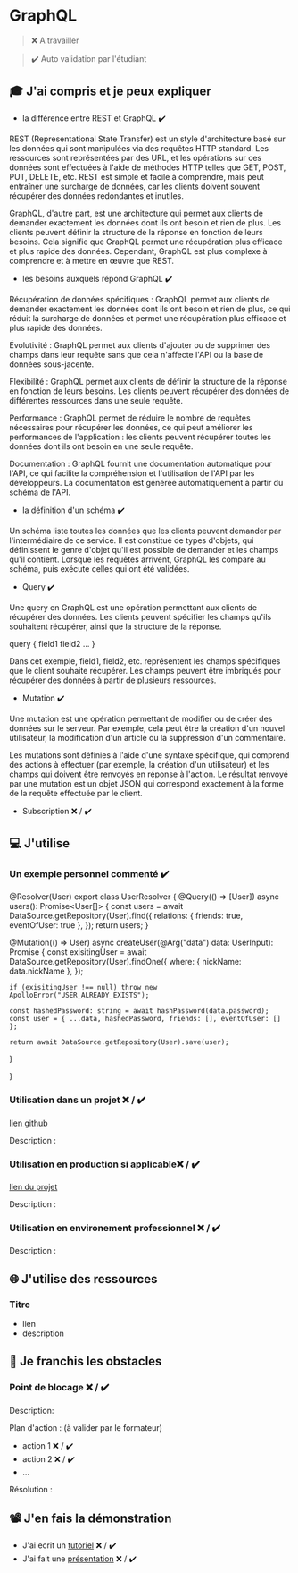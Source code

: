 # GraphQL

> ❌ A travailler

> ✔️ Auto validation par l'étudiant

## 🎓 J'ai compris et je peux expliquer

- la différence entre REST et GraphQL  ✔️

REST (Representational State Transfer) est un style d'architecture basé sur les données qui sont manipulées via des requêtes HTTP standard. Les ressources sont représentées par des URL, et les opérations sur ces données sont effectuées à l'aide de méthodes HTTP telles que GET, POST, PUT, DELETE, etc. REST est simple et facile à comprendre, mais peut entraîner une surcharge de données, car les clients doivent souvent récupérer des données redondantes et inutiles.

GraphQL, d'autre part, est une architecture qui permet aux clients de demander exactement les données dont ils ont besoin et rien de plus. Les clients peuvent définir la structure de la réponse en fonction de leurs besoins. Cela signifie que GraphQL permet une récupération plus efficace et plus rapide des données. Cependant, GraphQL est plus complexe à comprendre et à mettre en œuvre que REST.

- les besoins auxquels répond GraphQL ✔️

Récupération de données spécifiques : GraphQL permet aux clients de demander exactement les données dont ils ont besoin et rien de plus, ce qui réduit la surcharge de données et permet une récupération plus efficace et plus rapide des données.

Évolutivité : GraphQL permet aux clients d'ajouter ou de supprimer des champs dans leur requête sans que cela n'affecte l'API ou la base de données sous-jacente.

Flexibilité : GraphQL permet aux clients de définir la structure de la réponse en fonction de leurs besoins. Les clients peuvent récupérer des données de différentes ressources dans une seule requête.

Performance : GraphQL permet de réduire le nombre de requêtes nécessaires pour récupérer les données, ce qui peut améliorer les performances de l'application : les clients peuvent récupérer toutes les données dont ils ont besoin en une seule requête.

Documentation : GraphQL fournit une documentation automatique pour l'API, ce qui facilite la compréhension et l'utilisation de l'API par les développeurs. La documentation est générée automatiquement à partir du schéma de l'API.


- la définition d'un schéma ✔️

Un schéma liste toutes les données que les clients peuvent demander par l'intermédiaire de ce service. Il est constitué de types d'objets, qui définissent le genre d'objet qu'il est possible de demander et les champs qu'il contient.
Lorsque les requêtes arrivent, GraphQL les compare au schéma, puis exécute celles qui ont été validées.


- Query ✔️

Une query en GraphQL est une opération permettant aux clients de récupérer des données. Les clients peuvent spécifier les champs qu'ils souhaitent récupérer, ainsi que la structure de la réponse.

query {
  field1
  field2
  ...
}

Dans cet exemple, field1, field2, etc. représentent les champs spécifiques que le client souhaite récupérer. Les champs peuvent être imbriqués pour récupérer des données à partir de plusieurs ressources.

- Mutation ✔️

Une mutation est une opération permettant de modifier ou de créer des données sur le serveur. Par exemple, cela peut être la création d'un nouvel utilisateur, la modification d'un article ou la suppression d'un commentaire. 

Les mutations sont définies à l'aide d'une syntaxe spécifique, qui comprend des actions à effectuer (par exemple, la création d'un utilisateur) et les champs qui doivent être renvoyés en réponse à l'action. Le résultat renvoyé par une mutation est un objet JSON qui correspond exactement à la forme de la requête effectuée par le client.


- Subscription ❌ / ✔️

## 💻 J'utilise

### Un exemple personnel commenté ✔️

@Resolver(User)
export class UserResolver {
  @Query(() => [User])
  async users(): Promise<User[]> {
    const users = await DataSource.getRepository(User).find({
      relations: { friends: true, eventOfUser: true },
    });
    return users;
  }


  @Mutation(() => User)
  async createUser(@Arg("data") data: UserInput): Promise<User> {
    const exisitingUser = await DataSource.getRepository(User).findOne({
      where: { nickName: data.nickName },
    });

    if (exisitingUser !== null) throw new ApolloError("USER_ALREADY_EXISTS");

    const hashedPassword: string = await hashPassword(data.password);
    const user = { ...data, hashedPassword, friends: [], eventOfUser: [] };

    return await DataSource.getRepository(User).save(user);
  }

}

### Utilisation dans un projet ❌ / ✔️

[lien github](...)

Description :

### Utilisation en production si applicable❌ / ✔️

[lien du projet](...)

Description :

### Utilisation en environement professionnel ❌ / ✔️

Description :

## 🌐 J'utilise des ressources

### Titre

- lien
- description

## 🚧 Je franchis les obstacles

### Point de blocage ❌ / ✔️

Description:

Plan d'action : (à valider par le formateur)

- action 1 ❌ / ✔️
- action 2 ❌ / ✔️
- ...

Résolution :

## 📽️ J'en fais la démonstration

- J'ai ecrit un [tutoriel](...) ❌ / ✔️
- J'ai fait une [présentation](...) ❌ / ✔️
